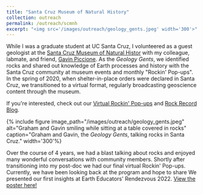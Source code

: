 ```yaml
---
title: "Santa Cruz Museum of Natural History"
collection: outreach
permalink: /outreach/scmnh
excerpt: "<img src='/images/outreach/geology_gents.jpeg' width='300'>"
---
```


While I was a graduate student at UC Santa Cruz, I volunteered as a guest geologist at the [Santa Cruz Museum of Natural Histor](https://www.santacruzmuseum.org/) with my colleague, labmate, and friend, [Gavin Piccione](https://gavinpiccione.github.io/).
As the <i>Geology Gents</i>, we identified rocks and shared out knowledge of Earth processes and history with the Santa Cruz community at museum events and monthly "Rockin' Pop-ups".
In the spring of 2020, when shelter-in-place orders were declared in Santa Cruz, we transitioned to a virtual format, regularly broadcasting geoscience content through the museum.

If you're interested, check out our [Virtual Rockin' Pop-ups](https://www.santacruzmuseum.org/category/rockin-pop-up/) and [Rock Record Blog](https://www.santacruzmuseum.org/category/virtual-museum/rock-record/).

{% include figure image_path="/images/outreach/geology_gents.jpeg" alt="Graham and Gavin smiling while sitting at a table covered in rocks" caption="Graham and Gavin, the <i>Geology Gents</i>, talking rocks in Santa Cruz." width='300'%}


Over the course of 4 years, we had a blast talking about rocks and enjoyed many wonderful conversations with community members. 
Shortly after transitioning into my post-doc we had our final virtual Rockin' Pop-ups. 
Currently, we have been looking back at the program and hope to share 
We presented our first insights at Earth Educators' Rendezvous 2022.
[View the poster here!](/files/Edwards_EER22.pdf)
